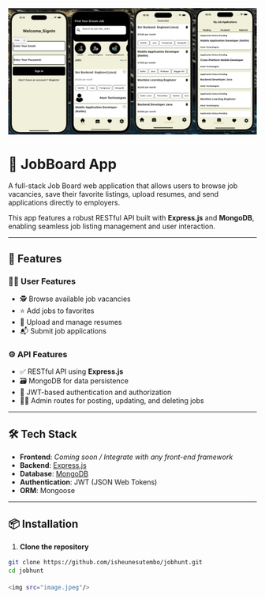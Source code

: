 <img src="Image.jpeg"/>

# 💼 JobBoard App

A full-stack Job Board web application that allows users to browse job vacancies, save their favorite listings, upload resumes, and send applications directly to employers.

This app features a robust RESTful API built with **Express.js** and **MongoDB**, enabling seamless job listing management and user interaction.

---

## 🚀 Features

### 👨‍💼 User Features
- 🕵️ Browse available job vacancies
- ⭐ Add jobs to favorites
- 📄 Upload and manage resumes
- 📬 Submit job applications

### ⚙️ API Features
- ✅ RESTful API using **Express.js**
- 🗃️ MongoDB for data persistence
- 🔐 JWT-based authentication and authorization
- 🧑‍💻 Admin routes for posting, updating, and deleting jobs

---

## 🛠️ Tech Stack

- **Frontend**: _Coming soon / Integrate with any front-end framework_
- **Backend**: [Express.js](https://expressjs.com/)
- **Database**: [MongoDB](https://www.mongodb.com/)
- **Authentication**: JWT (JSON Web Tokens)
- **ORM**: Mongoose

---

## 📦 Installation

1. **Clone the repository**

```bash
git clone https://github.com/isheunesutembo/jobhunt.git
cd jobhunt

<img src="image.jpeg"/>

